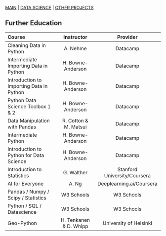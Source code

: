 [MAIN](https://alex-rogan.github.io/)  |  [DATA SCIENCE](./datsci.md)  |  [OTHER PROJECTS](./other.md)


## Further Education

| Course                                   | Instructor             | Provider                     |
| :--------------------------------------- | :--------------------: | :--------------------------: |
| Cleaning Data in Python                  | A. Nehme               | Datacamp                     |
| Intermediate Importing Data in Python    | H. Bowne-Anderson      | Datacamp                     |
| Introduction to Importing Data in Python | H. Bowne-Anderson      | Datacamp                     |
| Python Data Science Toolbox 1 & 2        | H. Bowne-Anderson      | Datacamp                     |
| Data Manipulation with Pandas            | R. Cotton & M. Matsui  | Datacamp                     |
| Intermediate Python                      | H. Bowne-Anderson      | Datacamp                     |
| Introduction to Python for Data Science  | H. Bowne-Anderson      | Datacamp                     |
| Introduction to Statistics               | G. Walther             | Stanford University/Coursera |
| AI for Everyone                          | A. Ng                  | Deeplearning.ai/Coursera     |
| Pandas / Numpy / Scipy / Statistics      | W3 Schools             | W3 Schools                   |
| Python / SQL / Datascience               | W3 Schools             | W3 Schools                   |
| Geo-Python                               | H. Tenkanen & D. Whipp | University of Helsinki       |
